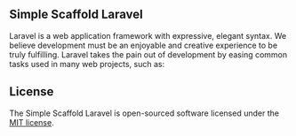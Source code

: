 
## Simple Scaffold Laravel

Laravel is a web application framework with expressive, elegant syntax. We believe development must be an enjoyable and creative experience to be truly fulfilling. Laravel takes the pain out of development by easing common tasks used in many web projects, such as:

## License

The Simple Scaffold Laravel is open-sourced software licensed under the [MIT license](https://opensource.org/licenses/MIT).
